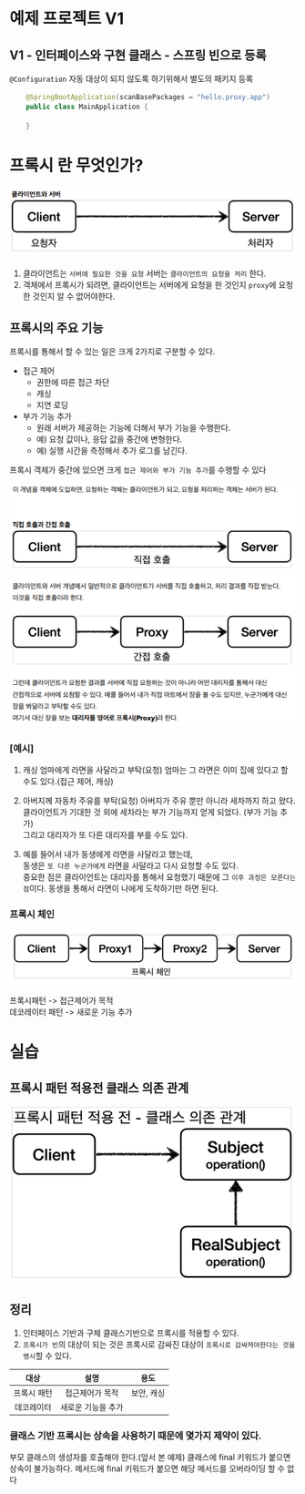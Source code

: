 # 예제 프로젝트 V1


## V1 - 인터페이스와 구현 클래스 - 스프링 빈으로 등록

`@Configuration` 자동 대상이 되지 않도록 하기위해서 별도의 패키지 등록

```java
    @SpringBootApplication(scanBasePackages = "hello.proxy.app")
    public class MainApplication {
        
    }
```

# 프록시 란 무엇인가? 
![proxy_default](src/main/resources/static/img/proxy_default.png)

1. 클라이언트는 `서버에 필요한 것을 요청` 서버는 `클라이언트의 요청을 처리` 한다.
2. 객체에서 프록시가 되려면, 클라이언트는 서버에게 요청을 한 것인지 `proxy`에 요청한 것인지 알 수 없어야한다.

## 프록시의 주요 기능
프록시를 통해서 할 수 있는 일은 크게 2가지로 구분할 수 있다.
- 접근 제어
  - 권한에 따른 접근 차단
  - 캐싱
  - 지연 로딩
- 부가 기능 추가
  - 원래 서버가 제공하는 기능에 더해서 부가 기능을 수행한다.
  - 예) 요청 값이나, 응답 값을 중간에 변형한다.
  - 예) 실행 시간을 측정해서 추가 로그를 남긴다. 

프록시 객체가 중간에 있으면 크게 `접근 제어와 부가 기능 추가`를 수행할 수 있다

![proxy_default_1.png](src/main/resources/static/img/proxy_default_1.png)

### [예시]

1. 캐싱 
엄마에게 라면을 사달라고 부탁(요청) 
엄마는 그 라면은 이미 집에 있다고 할 수도 있다.(접근 제어, 캐싱)


2. 아버지께 자동차 주유를 부탁(요청)
아버지가 주유 뿐만 아니라 세차까지 하고 왔다.   
클라이언트가 기대한 것 외에 세차라는 부가 기능까지 얻게 되었다. (부가 기능 추가)    
그리고 대리자가 또 다른 대리자를 부를 수도 있다.


3. 예를 들어서 내가 동생에게 라면을 사달라고 했는데,   
동생은 `또 다른 누군가에게` 라면을 사달라고 다시 요청할 수도 있다.    
중요한 점은 클라이언트는 대리자를 통해서 요청했기 때문에 그 `이후 과정은 모른다는 점`이다. 동생을 통해서 라면이 나에게 도착하기만 하면
된다. 

### 프록시 체인

![proxy_chain.png](src/main/resources/static/img/proxy_chain.png)


프록시패턴 -> 접근제어가 목적    
데코레이터 패턴 -> 새로운 기능 추가 


# 실습 
## 프록시 패턴 적용전 클래스 의존 관계 
![img.png](src/main/resources/static/img/before_proxy_class.jpg)


## 정리 
1. 인터페이스 기반과 구체 클래스기반으로 프록시를 적용할 수 있다.
2. `프록시가 빈`의 대상이 되는 것은 프록시로 감싸진 대상이 `프록시로 감싸져야한다는 것을 명시`할 수 있다. 

| 대상 |설명|   용도   |
|:---:|:---:|:------:|
|프록시 패턴| 접근제어가 목적| 보안, 캐싱 |
|데코레이터| 새로운 기능을 추가|


### 클래스 기반 프록시는 상속을 사용하기 때문에 몇가지 제약이 있다.
부모 클래스의 생성자를 호출해야 한다.(앞서 본 예제)
클래스에 final 키워드가 붙으면 상속이 불가능하다.
메서드에 final 키워드가 붙으면 해당 메서드를 오버라이딩 할 수 없다


